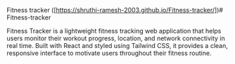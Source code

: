 Fitness tracker ([https://shruthi-ramesh-2003.github.io/Fitness-tracker/])# Fitness-tracker

Fitness Tracker is a lightweight fitness tracking web application that helps users monitor their workout progress, location, and network connectivity in real time. Built with React and styled using Tailwind CSS, it provides a clean, responsive interface to motivate users throughout their fitness routine.



